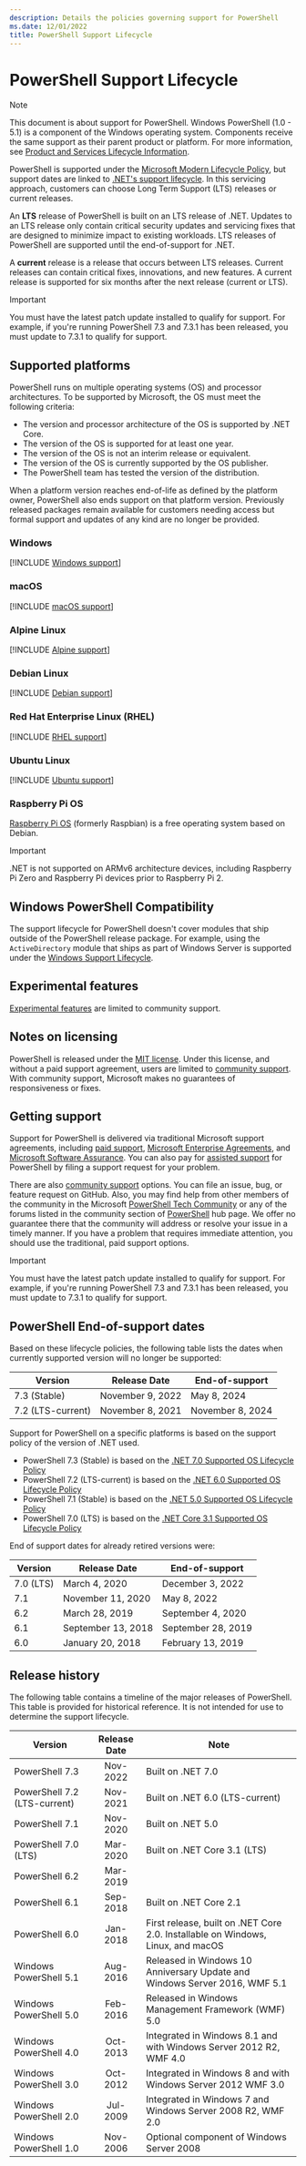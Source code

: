 ```yaml
---
description: Details the policies governing support for PowerShell
ms.date: 12/01/2022
title: PowerShell Support Lifecycle
---
```

# PowerShell Support Lifecycle

> [!NOTE]
> This document is about support for PowerShell. Windows PowerShell (1.0 - 5.1) is a component of
> the Windows operating system. Components receive the same support as their parent product or
> platform. For more information, see
> [Product and Services Lifecycle Information](/lifecycle/products/).

PowerShell is supported under the [Microsoft Modern Lifecycle Policy][modern], but support dates are
linked to [.NET's support lifecycle][Long-Term]. In this servicing approach, customers can
choose Long Term Support (LTS) releases or current releases.

An **LTS** release of PowerShell is built on an LTS release of .NET. Updates to an LTS release only
contain critical security updates and servicing fixes that are designed to minimize impact to
existing workloads. LTS releases of PowerShell are supported until the end-of-support for .NET.

A **current** release is a release that occurs between LTS releases. Current releases can contain
critical fixes, innovations, and new features. A current release is supported for six months after
the next release (current or LTS).

> [!IMPORTANT]
> You must have the latest patch update installed to qualify for support. For example, if you're
> running PowerShell 7.3 and 7.3.1 has been released, you must update to 7.3.1 to qualify for
> support.

## Supported platforms

PowerShell runs on multiple operating systems (OS) and processor architectures. To be supported by
Microsoft, the OS must meet the following criteria:

- The version and processor architecture of the OS is supported by .NET Core.
- The version of the OS is supported for at least one year.
- The version of the OS is not an interim release or equivalent.
- The version of the OS is currently supported by the OS publisher.
- The PowerShell team has tested the version of the distribution.

When a platform version reaches end-of-life as defined by the platform owner, PowerShell also ends
support on that platform version. Previously released packages remain available for customers
needing access but formal support and updates of any kind are no longer be provided.

### Windows

[!INCLUDE [Windows support](../../includes/windows-support.md)]

### macOS

[!INCLUDE [macOS support](../../includes/macos-support.md)]

### Alpine Linux

[!INCLUDE [Alpine support](../../includes/alpine-support.md)]

### Debian Linux

[!INCLUDE [Debian support](../../includes/debian-support.md)]

### Red Hat Enterprise Linux (RHEL)

[!INCLUDE [RHEL support](../../includes/rhel-support.md)]

### Ubuntu Linux

[!INCLUDE [Ubuntu support](../../includes/ubuntu-support.md)]

### Raspberry Pi OS

[Raspberry Pi OS][raspbian] (formerly Raspbian) is a free operating system based on Debian.

> [!IMPORTANT]
> .NET is not supported on ARMv6 architecture devices, including Raspberry Pi Zero and Raspberry Pi
> devices prior to Raspberry Pi 2.

## Windows PowerShell Compatibility

The support lifecycle for PowerShell doesn't cover modules that ship outside of the PowerShell
release package. For example, using the `ActiveDirectory` module that ships as part of Windows
Server is supported under the [Windows Support Lifecycle][lifecycle].

## Experimental features

[Experimental features][exp] are limited to community support.

## Notes on licensing

PowerShell is released under the [MIT license][mit]. Under this license, and without a paid
support agreement, users are limited to [community support][community]. With community support,
Microsoft makes no guarantees of responsiveness or fixes.

## Getting support

Support for PowerShell is delivered via traditional Microsoft support agreements, including
[paid support][paid], [Microsoft Enterprise Agreements][enterprise-agreement], and
[Microsoft Software Assurance][assurance]. You can also pay for [assisted support][assisted] for
PowerShell by filing a support request for your problem.

There are also [community support][community] options. You can file an issue, bug, or feature
request on GitHub. Also, you may find help from other members of the community in the Microsoft
[PowerShell Tech Community][pscommunity] or any of the forums listed in the community section of
[PowerShell][pshub] hub page. We offer no guarantee there that the community will address or resolve
your issue in a timely manner. If you have a problem that requires immediate attention, you should
use the traditional, paid support options.

> [!IMPORTANT]
> You must have the latest patch update installed to qualify for support. For example, if you're
> running PowerShell 7.3 and 7.3.1 has been released, you must update to 7.3.1 to qualify for
> support.

## PowerShell End-of-support dates

Based on these lifecycle policies, the following table lists the dates when currently supported
version will no longer be supported:

|      Version      |   Release Date   |  End-of-support  |
| ----------------- | ---------------- | ---------------- |
| 7.3 (Stable)      | November 9, 2022 | May 8, 2024      |
| 7.2 (LTS-current) | November 8, 2021 | November 8, 2024 |

Support for PowerShell on a specific platforms is based on the support policy of the version of .NET
used.

- PowerShell 7.3 (Stable) is based on the [.NET 7.0 Supported OS Lifecycle Policy][net70os]
- PowerShell 7.2 (LTS-current) is based on the [.NET 6.0 Supported OS Lifecycle Policy][net60os]
- PowerShell 7.1 (Stable) is based on the [.NET 5.0 Supported OS Lifecycle Policy][net50os]
- PowerShell 7.0 (LTS) is based on the [.NET Core 3.1 Supported OS Lifecycle Policy][net31os]

End of support dates for already retired versions were:

|  Version  |    Release Date    |   End-of-support   |
| --------- | ------------------ | ------------------ |
| 7.0 (LTS) | March 4, 2020      | December 3, 2022   |
| 7.1       | November 11, 2020  | May 8, 2022        |
| 6.2       | March 28, 2019     | September 4, 2020  |
| 6.1       | September 13, 2018 | September 28, 2019 |
| 6.0       | January 20, 2018   | February 13, 2019  |

## Release history

The following table contains a timeline of the major releases of PowerShell. This table is provided
for historical reference. It is not intended for use to determine the support lifecycle.

|           Version            | Release Date |                                      Note                                       |
| ---------------------------- | :----------: | ------------------------------------------------------------------------------- |
| PowerShell 7.3               |   Nov-2022   | Built on .NET 7.0                                                               |
| PowerShell 7.2 (LTS-current) |   Nov-2021   | Built on .NET 6.0 (LTS-current)                                                 |
| PowerShell 7.1               |   Nov-2020   | Built on .NET 5.0                                                               |
| PowerShell 7.0 (LTS)         |   Mar-2020   | Built on .NET Core 3.1 (LTS)                                                    |
| PowerShell 6.2               |   Mar-2019   |                                                                                 |
| PowerShell 6.1               |   Sep-2018   | Built on .NET Core 2.1                                                          |
| PowerShell 6.0               |   Jan-2018   | First release, built on .NET Core 2.0. Installable on Windows, Linux, and macOS |
| Windows PowerShell 5.1       |   Aug-2016   | Released in Windows 10 Anniversary Update and Windows Server 2016, WMF 5.1      |
| Windows PowerShell 5.0       |   Feb-2016   | Released in Windows Management Framework (WMF) 5.0                              |
| Windows PowerShell 4.0       |   Oct-2013   | Integrated in Windows 8.1 and with Windows Server 2012 R2, WMF 4.0              |
| Windows PowerShell 3.0       |   Oct-2012   | Integrated in Windows 8 and with Windows Server 2012 WMF 3.0                    |
| Windows PowerShell 2.0       |   Jul-2009   | Integrated in Windows 7 and Windows Server 2008 R2, WMF 2.0                     |
| Windows PowerShell 1.0       |   Nov-2006   | Optional component of Windows Server 2008                                       |

<!-- hyperlink references -->

[assisted]: https://support.microsoft.com/supportforbusiness/productselection
[assurance]: https://www.microsoft.com/licensing/licensing-programs/software-assurance-default
[community]: /powershell/scripting/community/community-support
[enterprise-agreement]: https://www.microsoft.com/licensing/licensing-programs/enterprise
[exp]: /powershell/scripting/learn/experimental-features
[lifecycle]: /lifecycle/faq/windows
[Long-Term]: https://dotnet.microsoft.com/platform/support/policy/dotnet-core
[mit]: https://github.com/PowerShell/PowerShell/blob/master/LICENSE.txt
[modern]: /lifecycle/policies/modern
[net31os]: https://github.com/dotnet/core/blob/master/release-notes/3.1/3.1-supported-os.md
[net50os]: https://github.com/dotnet/core/blob/master/release-notes/5.0/5.0-supported-os.md
[net60os]: https://github.com/dotnet/core/blob/main/release-notes/6.0/supported-os.md
[net70os]: https://github.com/dotnet/core/blob/main/release-notes/7.0/supported-os.md
[paid]: https://support.serviceshub.microsoft.com/supportforbusiness
[pscommunity]: https://techcommunity.microsoft.com/t5/PowerShell/ct-p/WindowsPowerShell
[pshub]: /powershell/scripting/community/community-support
[raspbian]: https://www.raspberrypi.org/documentation/installation/installing-images/README.md
[semi-annual]: /windows-server/get-started-19/servicing-channels-19
